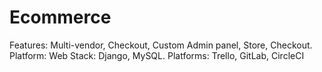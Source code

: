 # Ecommerce
Features: Multi-vendor, Checkout, Custom Admin panel, Store, Checkout.
Platform: Web
Stack: Django, MySQL.
Platforms: Trello, GitLab, CircleCI
